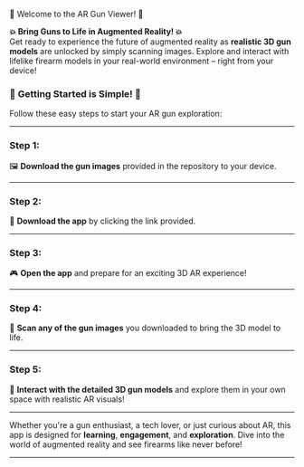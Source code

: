 🔫 Welcome to the AR Gun Viewer! 🔫

**💥 Bring Guns to Life in Augmented Reality! 💥**  
Get ready to experience the future of augmented reality as **realistic 3D gun models** are unlocked by simply scanning images. Explore and interact with lifelike firearm models in your real-world environment – right from your device!

### 🚀 **Getting Started is Simple!** 🚀

Follow these easy steps to start your AR gun exploration:

---

### **Step 1:**  
🖼️ **Download the gun images** provided in the repository to your device.

---

### **Step 2:**  
📲 **Download the app** by clicking the link provided.

---

### **Step 3:**  
🎮 **Open the app** and prepare for an exciting 3D AR experience!

---

### **Step 4:**  
📸 **Scan any of the gun images** you downloaded to bring the 3D model to life.

---

### **Step 5:**  
🌟 **Interact with the detailed 3D gun models** and explore them in your own space with realistic AR visuals!

---

Whether you're a gun enthusiast, a tech lover, or just curious about AR, this app is designed for **learning**, **engagement**, and **exploration**. Dive into the world of augmented reality and see firearms like never before!

--- 
